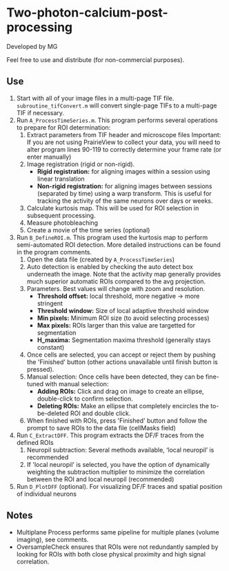 # Two-photon-calcium-post-processing

Developed by MG

Feel free to use and distribute (for non-commercial purposes).

## Use

1. Start with all of your image files in a multi-page TIF file. `subroutine_tifConvert.m` will convert single-page TIFs to a multi-page TIF if necessary.
1. Run `A_ProcessTimeSeries.m`. This program performs several operations to prepare for ROI determination:
    1. Extract parameters from TIF header and microscope files Important: If you are not using PrairieView to collect your data, you will need to alter program lines 90-119 to correctly determine your frame rate (or enter manually)
    1. Image registration (rigid or non-rigid).
        * **Rigid registration:** for aligning images within a session using linear translation
        * **Non-rigid registration:** for aligning images between sessions (separated by time) using a warp transform. This is useful for tracking the activity of the same neurons over days or weeks.
    1. Calculate kurtosis map. This will be used for ROI selection in subsequent processing.
    1. Measure photobleaching
    1. Create a movie of the time series (optional)
1. Run `B_DefineROI.m`. This program used the kurtosis map to perform semi-automated ROI detection. More detailed instructions can be found in the program comments.
    1. Open the data file (created by `A_ProcessTimeSeries`)
    1. Auto detection is enabled by checking the auto detect box underneath the image. Note that the activity map generally provides much superior automatic ROIs compared to the avg projection.
    1. Parameters. Best values will change with zoom and resolution.
        * **Threshold offset:** local threshold, more negative -> more stringent
        * **Threshold window:** Size of local adaptive threshold window
        * **Min pixels:** Minimum ROI size (to avoid selecting processes)
        * **Max pixels:** ROIs larger than this value are targetted for segmentation
        * **H_maxima:** Segmentation maxima threshold (generally stays constant)
    1. Once cells are selected, you can accept or reject them by pushing the 'Finished' button (other actions unavailable until finish button is pressed).
    1. Manual selection: Once cells have been detected, they can be fine-tuned with manual selection:
        * **Adding ROIs:** Click and drag on image to create an ellipse, double-click to confirm selection.
        * **Deleting ROIs:** Make an ellipse that completely encircles the to-be-deleted ROI and double click.
    1. When finished with ROIs, press 'Finished' button and follow the prompt to save ROIs to the data file (cellMasks field)
1. Run `C_ExtractDFF`. This program extracts the DF/F traces from the defined ROIs
    1. Neuropil subtraction: Several methods available, ‘local neuropil’ is recommended
    1. If 'local neuropil' is selected, you have the option of dynamically weighting the subtraction multiplier to minimize the correlation between the ROI and local neuropil (recommended)
1. Run `D_PlotDFF` (optional). For visualizing DF/F traces and spatial position of individual neurons

## Notes

* Multiplane Process performs same pipeline for multiple planes (volume imaging), see comments.
* OversampleCheck ensures that ROIs were not redundantly sampled by looking for ROIs with both close physical proximity and high signal correlation.

